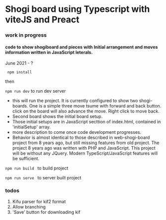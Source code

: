 # Shogi board using Typescript with viteJS and Preact

### work in progress
#### code to show shogiboard and pieces with Initial arrangement and moves information written in JavaScript leterals.
June 2021 - ?

<code> npm install </code>

then

<code>npm run dev</code>  to run dev server
 - this will run the project. It is currently configured to show two shogi-boards. One is a simple three move tsume with forward and back button. click on the board will also advance the move. Right click to move back.
- Second board shows the initial board setup. 
- Those initial setups are in JavaScript secttion of index.html,  contained in 'initialSetup' array.
- more description to come once code development progresses.
- Behavior is almost identical to those described in web-shogi-board project from 8 years ago, but still missing features from old project. The project 8 years ago was written with PHP and JavaScript. This project will be without any JQuery. Modern TypeScript/JavaScript features will be sufficient.


<code>npm run build </code> to build project

<code>npm run serve </code> to server built project

### todos
1. Kifu parser for kif2 format
2. Allow branching
3. 'Save' button for downloading kif


